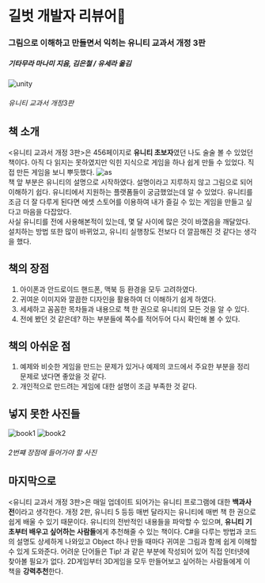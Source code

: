 # 길벗 개발자 리뷰어🥳
### 그림으로 이해하고 만들면서 익히는 유니티 교과서 개정 3판
##### _기타무라 마나미 지음, 김은철 / 유세라 옮김_

![unity](https://user-images.githubusercontent.com/48716298/69151527-1fe13a00-0b1e-11ea-92b4-31d6c6616e00.png)
###### 유니티 교과서 개정3판  

## 책 소개
<유니티 교과서 개정 3판>은 456페이지로 **유니티 초보자**였던 나도 술술 볼 수 있었던 책이다. 아직 다 읽지는 못하였지만 익힌 지식으로 게임을 하나 쉽게 만들 수 있었다. 직접 만든 게임을 보니 뿌듯했다.
![as](https://user-images.githubusercontent.com/48716298/69151341-ca0c9200-0b1d-11ea-8039-3fb7279b3c3b.gif)  
책 앞 부분은 유니티의 설명으로 시작하였다. 설명이라고 지루하지 않고 그림으로 되어 이해하기 쉽다. 유니티에서 지원하는 플랫폼들이 궁금했었는데 알 수 있었다. 유니티를 조금 더 잘 다루게 된다면 에셋 스토어를 이용하여 내가 즐길 수 있는 게임을 만들고 싶다고 마음을 다잡았다.  
사실 유니티를 전에 사용해본적이 있는데, 몇 달 사이에 많은 것이 바꼈음을 깨달았다. 설치하는 방법 또한 많이 바뀌었고, 유니티 실행창도 전보다 더 깔끔해진 것 같다는 생각을 했다.

## 책의 장점
<ol>
  <li> 아이폰과 안드로이드 핸드폰, 맥북 등 환경을 모두 고려하였다.  </li>
  <li> 귀여운 이미지와 깔끔한 디자인을 활용하여 더 이해하기 쉽게 하였다. </li>
  <li> 세세하고 꼼꼼한 목차들과 내용으로 책 한 권으로 유니티의 모든 것을 알 수 있다. </li>
  <li> 전에 봤던 것 같은데? 하는 부분들에 쪽수를 적어두어 다시 확인해 볼 수 있다. </li>
</ol>

## 책의 아쉬운 점
<ol>
  <li> 예제와 비슷한 게임을 만드는 문제가 있거나 예제의 코드에서 주요한 부분을 정리 문제로 냈다면 좋았을 것 같다. </li>
  <li> 개인적으로 만드려는 게임에 대한 설명이 조금 부족한 것 같다. </li>
</ol>

## 넣지 못한 사진들
![book1](https://user-images.githubusercontent.com/48716298/69152691-3e483500-0b20-11ea-82dd-8df6c025a06d.png)
![book2](https://user-images.githubusercontent.com/48716298/69152693-3ee0cb80-0b20-11ea-8ec2-c736ef8db122.png)
###### 2번쨰 장점에 들어가야 할 사진

## 마지막으로
<유니티 교과서 개정 3판>은 매일 업데이트 되어가는 유니티 프로그램에 대한 **백과사전**이라고 생각한다. 개정 2판, 유니티 5 등등 매번 달라지는 유니티에 매번 책 한 권으로 쉽게 배울 수 있기 때문이다. 유니티의 전반적인 내용들을 파악할 수 있으며, **유니티 기초부터 배우고 싶어하는 사람들**에게 추천해줄 수 있는 책이다. C#을 다루는 방법과 코드의 설명도 상세하게 나와있고 Object 하나 만들 때마다 귀여운 그림과 함께 쉽게 이해할 수 있게 도와준다. 어려운 단어들은 Tip! 과 같은 부분에 작성되어 있어 직접 인터넷에 찾아볼 필요가 없다. 2D게임부터 3D게임을 모두 만들어보고 싶어하는 사람들에게 이 책을 **강력추천**한다.
